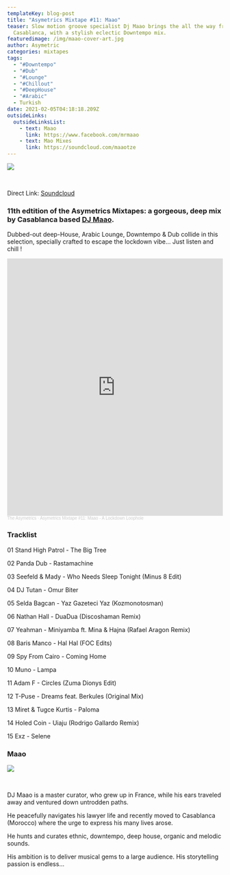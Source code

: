 ```yaml
---
templateKey: blog-post
title: "Asymetrics Mixtape #11: Maao"
teaser: Slow motion groove specialist Dj Maao brings the all the way from
  Casablanca, with a stylish eclectic Downtempo mix.
featuredimage: /img/maao-cover-art.jpg
author: Asymetric
categories: mixtapes
tags:
  - "#Downtempo"
  - "#Dub"
  - "#Lounge"
  - "#Chillout"
  - "#DeepHouse"
  - "#Arabic"
  - Turkish
date: 2021-02-05T04:18:18.209Z
outsideLinks:
  outsideLinksList:
    - text: Maao
      link: https://www.facebook.com/mrmaao
    - text: Mao Mixes
      link: https://soundcloud.com/maaotze
---
```

![](/img/maao-cover-art.jpg)

<br>

Direct Link: [Soundcloud](https://soundcloud.com/the-asymetrics/asymetrics-mixtape-11-maao-a-lockdown-loophole)

### 11th edtition of the Asymetrics Mixtapes: a gorgeous, deep mix by Casablanca based [DJ Maao](https://www.facebook.com/mrmaao).

Dubbed-out deep-House, Arabic Lounge, Downtempo & Dub collide in this selection, specially crafted to escape the lockdown vibe... Just listen and chill !

<iframe width="100%" height="600" scrolling="no" frameborder="no" allow="autoplay" src="https://w.soundcloud.com/player/?url=https%3A//api.soundcloud.com/tracks/979441699&color=%23ff5500&auto_play=false&hide_related=false&show_comments=true&show_user=true&show_reposts=false&show_teaser=true&visual=true"></iframe><div style="font-size: 10px; color: #cccccc;line-break: anywhere;word-break: normal;overflow: hidden;white-space: nowrap;text-overflow: ellipsis; font-family: Interstate,Lucida Grande,Lucida Sans Unicode,Lucida Sans,Garuda,Verdana,Tahoma,sans-serif;font-weight: 100;"><a href="https://soundcloud.com/the-asymetrics" title="The Asymetrics" target="_blank" style="color: #cccccc; text-decoration: none;">The Asymetrics</a> · <a href="https://soundcloud.com/the-asymetrics/asymetrics-mixtape-11-maao-a-lockdown-loophole" title="Asymetrics Mixtape #11: Maao - A Lockdown Loophole" target="_blank" style="color: #cccccc; text-decoration: none;">Asymetrics Mixtape #11: Maao - A Lockdown Loophole</a></div>

### Tracklist

01 Stand High Patrol - The Big Tree

02 Panda Dub - Rastamachine

03 Seefeld & Mady - Who Needs Sleep Tonight (Minus 8 Edit)

04 DJ Tutan - Omur Biter

05 Selda Bagcan - Yaz Gazeteci Yaz (Kozmonotosman)

06 Nathan Hall - DuaDua (Discoshaman Remix)

07 Yeahman - Miniyamba ft. Mina & Hajna (Rafael Aragon Remix)

08 Baris Manco - Hal Hal (FOC Edits)

09 Spy From Cairo - Coming Home

10 Muno - Lampa

11 Adam F - Circles (Zuma Dionys Edit)

12 T-Puse - Dreams feat. Berkules (Original Mix)

13 Miret & Tugce Kurtis - Paloma

14 Holed Coin - Uiaju (Rodrigo Gallardo Remix)

15 Exz - Selene

### Maao

![](/img/49948356_285580192114635_8762644538461257728_n.jpg)

<br>

DJ Maao is a master curator, who grew up in France, while his ears traveled away and ventured down untrodden paths.

He peacefully navigates his lawyer life and recently moved to Casablanca (Morocco) where the urge to express his many lives arose. 

He hunts and curates ethnic, downtempo, deep house, organic and melodic sounds. 

His ambition is to deliver musical gems to a large audience. His storytelling passion is endless...